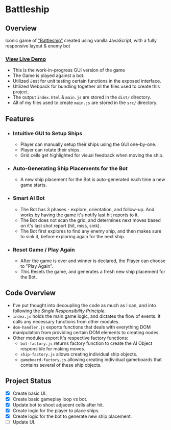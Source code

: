 # Battleship

## Overview

Iconic game of ["Battleship"](<https://en.wikipedia.org/wiki/Battleship_(game)>) created using vanilla JavaScript, with a fully responsive layout & enemy bot

### [View Live Demo](https://yash-aryan.github.io/Battleship/)

- This is the work-in-progress GUI version of the game
- The Game is played against a bot.
- Utilized Jest for unit testing certain functions in the exposed interface.
- Utilized Webpack for bundling together all the files used to create this project.
- The output `index.html` & `main.js` are stored in the `dist/` directory.
- All of my files used to create `main.js` are stored in the `src/` directory.

## Features

- ### Intuitive GUI to Setup Ships

  - Player can manually setup their ships using the GUI one-by-one.
  - Player can rotate their ships.
  - Grid cells get highlighted for visual feedback when moving the ship.

- ### Auto-Generating Ship Placements for the Bot

  - A new ship placement for the Bot is auto-generated each time a new game starts.

- ### Smart AI Bot

  - The Bot has 3 phases - explore, orientation, and follow-up. And works by having the game it's notify last hit reports to it.
  - The Bot does not scan the grid, and determines next moves based on it's last shot report (hit, miss, sink).
  - The Bot first explores to find any enemy ship, and then makes sure to sink it, before exploring again for the next ship.

- ### Reset Game / Play Again
  - After the game is over and winner is declared, the Player can choose to "Play Again".
  - This Resets the game, and generates a fresh new ship placement for the Bot.

## Code Overview

- I've put thought into decoupling the code as much as I can, and into following the _Single Responsibility Principle_.
- `index.js` holds the main game logic, and dictates the flow of events. It calls any necessary functions from other modules.
- `dom-handler.js` exports functions that deals with everything DOM manipulation from providing certain DOM elements to creating nodes.
- Other modules export it's respective factory functions:
  - `bot-factory.js` returns factory function to create the AI Object responsible for making moves.
  - `ship-factory.js` allows creating individual ship objects.
  - `gameboard-factory.js` allowing creating individual gameboards that contains several of these ship objects.

## Project Status

- [x] Create basic UI.
- [x] Create basic gameplay loop vs bot.
- [x] Update bot to shoot adjacent cells after hit.
- [x] Create logic for the player to place ships.
- [x] Create logic for the bot to generate new ship placement.
- [ ] Update UI.
